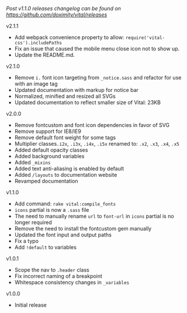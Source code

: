 _Post v1.1.0 releases changelog can be found on https://github.com/doximity/vital/releases_

v2.1.1
  - Add webpack convenience property to allow: `require('vital-css').includePaths`
  - Fix an issue that caused the mobile menu close icon not to show up.
  - Update the README.md.

v2.1.0
  - Remove `i.` font icon targeting from `_notice.sass` and refactor for use with an image tag
  - Updated documentation with markup for notice bar
  - Normalized, minified and resized all SVGs
  - Updated documentation to reflect smaller size of Vital: 23KB

v2.0.0
  - Remove fontcustom and font icon dependencies in favor of SVG
  - Remove support for IE8/IE9
  - Remove default font weight for some tags
  - Multiplier classes`.i2x`, `.i3x`, `.i4x`, `.i5x` renamed to: `.x2`, `.x3`, `.x4`, `.x5`
  - Added default opacity classes
  - Added background variables
  - Added `_mixins`
  - Added text anti-aliasing is enabled by default
  - Added `/layouts` to documentation website
  - Revamped documentation

v1.1.0
  - Add command: `rake vital:compile_fonts`
  - `icons` partial is now a `.sass` file
  - The need to manually rename `url` to `font-url` in `icons` partial is no longer required
  - Remove the need to install the fontcustom gem manually
  - Updated the font input and output paths
  - Fix a typo
  - Add `!default` to variables

v1.0.1
  - Scope the nav to `.header` class
  - Fix incorrect naming of a breakpoint
  - Whitespace consistency changes in `_variables`

v1.0.0
  - Initial release
